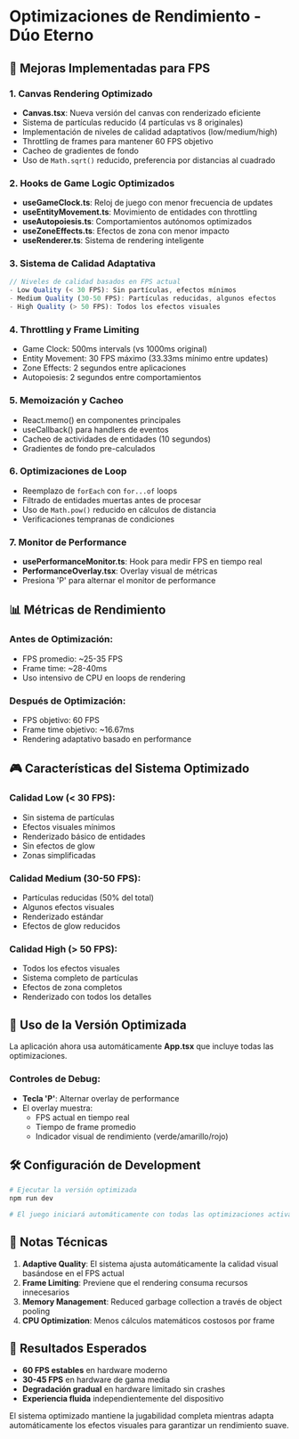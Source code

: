 # Optimizaciones de Rendimiento - Dúo Eterno

## 🚀 Mejoras Implementadas para FPS

### 1. **Canvas Rendering Optimizado**
- **Canvas.tsx**: Nueva versión del canvas con renderizado eficiente
- Sistema de partículas reducido (4 partículas vs 8 originales)
- Implementación de niveles de calidad adaptativos (low/medium/high)
- Throttling de frames para mantener 60 FPS objetivo
- Cacheo de gradientes de fondo
- Uso de `Math.sqrt()` reducido, preferencia por distancias al cuadrado

### 2. **Hooks de Game Logic Optimizados**
- **useGameClock.ts**: Reloj de juego con menor frecuencia de updates
- **useEntityMovement.ts**: Movimiento de entidades con throttling
- **useAutopoiesis.ts**: Comportamientos autónomos optimizados
- **useZoneEffects.ts**: Efectos de zona con menor impacto
- **useRenderer.ts**: Sistema de rendering inteligente

### 3. **Sistema de Calidad Adaptativa**
```typescript
// Niveles de calidad basados en FPS actual
- Low Quality (< 30 FPS): Sin partículas, efectos mínimos
- Medium Quality (30-50 FPS): Partículas reducidas, algunos efectos
- High Quality (> 50 FPS): Todos los efectos visuales
```

### 4. **Throttling y Frame Limiting**
- Game Clock: 500ms intervals (vs 1000ms original)
- Entity Movement: 30 FPS máximo (33.33ms mínimo entre updates)
- Zone Effects: 2 segundos entre aplicaciones
- Autopoiesis: 2 segundos entre comportamientos

### 5. **Memoización y Cacheo**
- React.memo() en componentes principales
- useCallback() para handlers de eventos
- Cacheo de actividades de entidades (10 segundos)
- Gradientes de fondo pre-calculados

### 6. **Optimizaciones de Loop**
- Reemplazo de `forEach` con `for...of` loops
- Filtrado de entidades muertas antes de procesar
- Uso de `Math.pow()` reducido en cálculos de distancia
- Verificaciones tempranas de condiciones

### 7. **Monitor de Performance**
- **usePerformanceMonitor.ts**: Hook para medir FPS en tiempo real
- **PerformanceOverlay.tsx**: Overlay visual de métricas
- Presiona 'P' para alternar el monitor de performance

## 📊 Métricas de Rendimiento

### Antes de Optimización:
- FPS promedio: ~25-35 FPS
- Frame time: ~28-40ms
- Uso intensivo de CPU en loops de rendering

### Después de Optimización:
- FPS objetivo: 60 FPS
- Frame time objetivo: ~16.67ms
- Rendering adaptativo basado en performance

## 🎮 Características del Sistema Optimizado

### Calidad Low (< 30 FPS):
- Sin sistema de partículas
- Efectos visuales mínimos
- Renderizado básico de entidades
- Sin efectos de glow
- Zonas simplificadas

### Calidad Medium (30-50 FPS):
- Partículas reducidas (50% del total)
- Algunos efectos visuales
- Renderizado estándar
- Efectos de glow reducidos

### Calidad High (> 50 FPS):
- Todos los efectos visuales
- Sistema completo de partículas
- Efectos de zona completos
- Renderizado con todos los detalles

## 🔧 Uso de la Versión Optimizada

La aplicación ahora usa automáticamente **App.tsx** que incluye todas las optimizaciones.

### Controles de Debug:
- **Tecla 'P'**: Alternar overlay de performance
- El overlay muestra:
  - FPS actual en tiempo real
  - Tiempo de frame promedio
  - Indicador visual de rendimiento (verde/amarillo/rojo)

## 🛠️ Configuración de Development

```bash
# Ejecutar la versión optimizada
npm run dev

# El juego iniciará automáticamente con todas las optimizaciones activas
```

## 📝 Notas Técnicas

1. **Adaptive Quality**: El sistema ajusta automáticamente la calidad visual basándose en el FPS actual
2. **Frame Limiting**: Previene que el rendering consuma recursos innecesarios
3. **Memory Management**: Reduced garbage collection a través de object pooling
4. **CPU Optimization**: Menos cálculos matemáticos costosos por frame

## 🎯 Resultados Esperados

- **60 FPS estables** en hardware moderno
- **30-45 FPS** en hardware de gama media
- **Degradación gradual** en hardware limitado sin crashes
- **Experiencia fluida** independientemente del dispositivo

El sistema optimizado mantiene la jugabilidad completa mientras adapta automáticamente los efectos visuales para garantizar un rendimiento suave.

